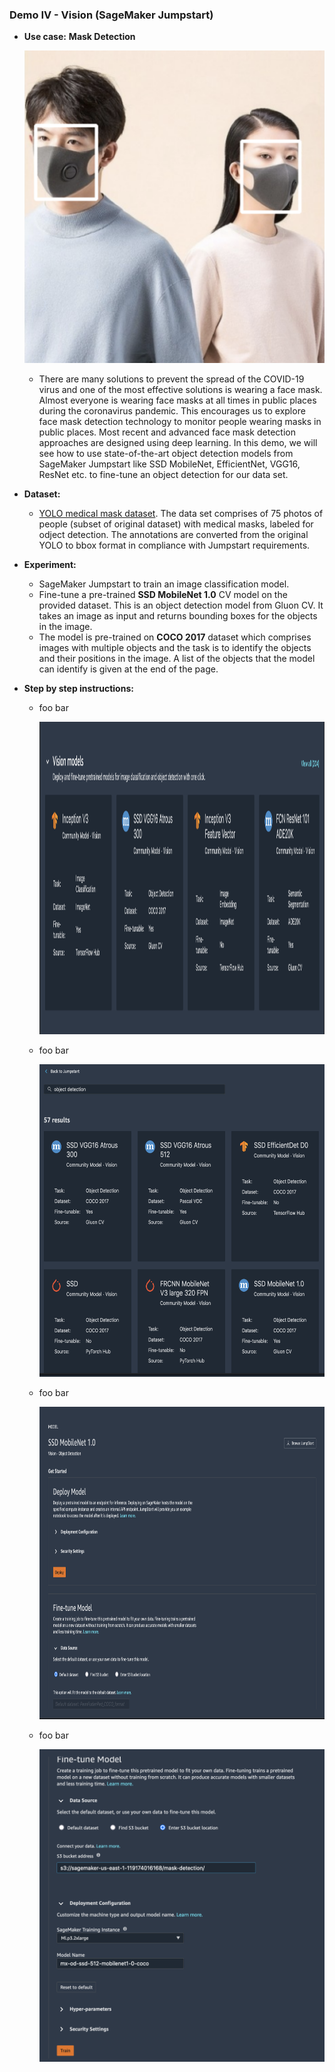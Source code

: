 ### Demo IV - Vision (SageMaker Jumpstart)

* **Use case:** **Mask Detection**
    <p align="center"><img width="500" height="500" src="./img/image-3.png"></p>
    
    * There are many solutions to prevent the spread of the COVID-19 virus and one of the most effective solutions is wearing a face mask. Almost everyone is wearing face masks at all times in public places during the coronavirus pandemic. This encourages us to explore face mask detection technology to monitor people wearing masks in public places. Most recent and advanced face mask detection approaches are designed using deep learning. In this demo, we will see how to use state-of-the-art object detection models from SageMaker Jumpstart like SSD MobileNet, EfficientNet, VGG16, ResNet etc. to fine-tune an object detection for our data set.
    
* **Dataset:**
    * [YOLO medical mask dataset](https://www.kaggle.com/gooogr/yolo-medical-mask-dataset). The data set comprises of 75 photos of people (subset of original dataset) with medical masks, labeled for odject detection. The annotations are converted from the original YOLO to bbox format in compliance with Jumpstart requirements.
    
* **Experiment:**
    * SageMaker Jumpstart to train an image classification model.
    * Fine-tune a pre-trained **SSD MobileNet 1.0** CV model on the provided dataset. This is an object detection model from Gluon CV. It takes an image as input and returns bounding boxes for the objects in the image.
    * The model is pre-trained on **COCO 2017** dataset which comprises images with multiple objects and the task is to identify the objects and their positions in the image. A list of the objects that the model can identify is given at the end of the page.
    
* **Step by step instructions:**
    * foo bar 
        <p align="center"><img width="500" height="500" src="./img/vision.png"></p>
        
    * foo bar 
        <p align="center"><img width="500" height="500" src="./img/object-detection.png"></p>
          
    * foo bar 
        <p align="center"><img width="500" height="500" src="./img/SSD.png"></p>
        
    * foo bar 
        <p align="center"><img width="500" height="500" src="./img/fine-tune-SSD.png"></p>